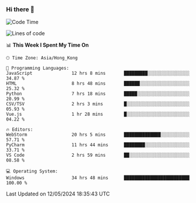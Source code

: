 ### Hi there 👋

<!--
**RoiexLee/RoiexLee** is a ✨ _special_ ✨ repository because its `README.md` (this file) appears on your GitHub profile.

Here are some ideas to get you started:

- 🔭 I’m currently working on ...
- 🌱 I’m currently learning ...
- 👯 I’m looking to collaborate on ...
- 🤔 I’m looking for help with ...
- 💬 Ask me about ...
- 📫 How to reach me: ...
- 😄 Pronouns: ...
- ⚡ Fun fact: ...
-->

<!--START_SECTION:waka-->
![Code Time](http://img.shields.io/badge/Code%20Time-529%20hrs%204%20mins-blue)

![Lines of code](https://img.shields.io/badge/From%20Hello%20World%20I%27ve%20Written-38.4%20thousand%20lines%20of%20code-blue)

📊 **This Week I Spent My Time On** 

```text
🕑︎ Time Zone: Asia/Hong_Kong

💬 Programming Languages: 
JavaScript               12 hrs 8 mins       █████████░░░░░░░░░░░░░░░░   34.87 % 
HTML                     8 hrs 48 mins       ██████░░░░░░░░░░░░░░░░░░░   25.32 % 
Python                   7 hrs 18 mins       █████░░░░░░░░░░░░░░░░░░░░   20.99 % 
CSV/TSV                  2 hrs 3 mins        █░░░░░░░░░░░░░░░░░░░░░░░░   05.93 % 
Vue.js                   1 hr 28 mins        █░░░░░░░░░░░░░░░░░░░░░░░░   04.22 % 

🔥 Editors: 
WebStorm                 20 hrs 5 mins       ██████████████░░░░░░░░░░░   57.71 % 
PyCharm                  11 hrs 44 mins      ████████░░░░░░░░░░░░░░░░░   33.71 % 
VS Code                  2 hrs 59 mins       ██░░░░░░░░░░░░░░░░░░░░░░░   08.58 % 

💻 Operating System: 
Windows                  34 hrs 48 mins      █████████████████████████   100.00 % 
```


 Last Updated on 12/05/2024 18:35:43 UTC
<!--END_SECTION:waka-->

